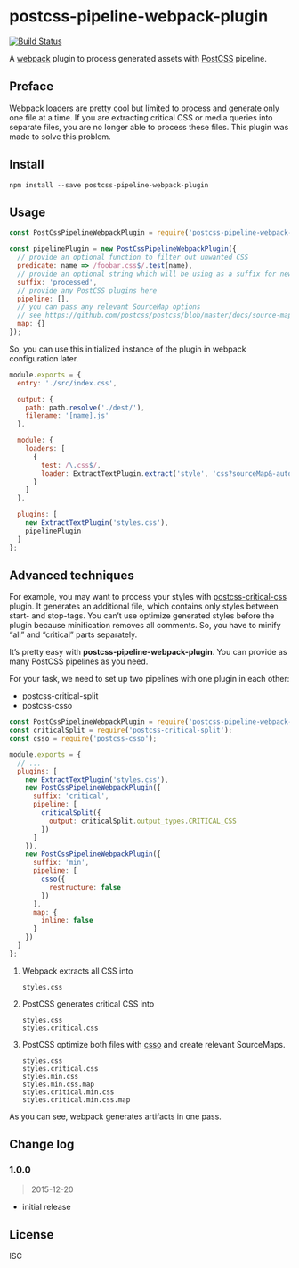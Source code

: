 # postcss-pipeline-webpack-plugin

[![Build Status](https://travis-ci.org/mistakster/postcss-pipeline-webpack-plugin.svg?branch=master)](https://travis-ci.org/mistakster/postcss-pipeline-webpack-plugin)

A [webpack] plugin to process generated assets with [PostCSS] pipeline.

## Preface

Webpack loaders are pretty cool but limited to process and generate only one file at a time.
If you are extracting critical CSS or media queries into separate files,
you are no longer able to process these files. This plugin was made to solve this problem.

## Install

```
npm install --save postcss-pipeline-webpack-plugin 
```

## Usage

```js
const PostCssPipelineWebpackPlugin = require('postcss-pipeline-webpack-plugin');

const pipelinePlugin = new PostCssPipelineWebpackPlugin({
  // provide an optional function to filter out unwanted CSS 
  predicate: name => /foobar.css$/.test(name),
  // provide an optional string which will be using as a suffix for newly generated files
  suffix: 'processed',
  // provide any PostCSS plugins here
  pipeline: [],
  // you can pass any relevant SourceMap options
  // see https://github.com/postcss/postcss/blob/master/docs/source-maps.md
  map: {}
});
```

So, you can use this initialized instance of the plugin in webpack configuration later.

```js
module.exports = {
  entry: './src/index.css',

  output: {
    path: path.resolve('./dest/'),
    filename: '[name].js'
  },

  module: {
    loaders: [
      {
        test: /\.css$/,
        loader: ExtractTextPlugin.extract('style', 'css?sourceMap&-autoprefixer')
      }
    ]
  },

  plugins: [
    new ExtractTextPlugin('styles.css'),
    pipelinePlugin    
  ]
};
```

## Advanced techniques

For example, you may want to process your styles with [postcss-critical-css](postcss-critical-css) plugin.
It generates an additional file, which contains only styles between start- and stop-tags.
You can’t use optimize generated styles before the plugin because minification removes all comments.
So, you have to minify “all” and “critical” parts separately.

It’s pretty easy with **postcss-pipeline-webpack-plugin**. You can provide as many PostCSS pipelines as you need.

For your task, we need to set up two pipelines with one plugin in each other:

* postcss-critical-split
* postcss-csso 
 
```js
const PostCssPipelineWebpackPlugin = require('postcss-pipeline-webpack-plugin');
const criticalSplit = require('postcss-critical-split');
const csso = require('postcss-csso');

module.exports = {
  // ...  
  plugins: [
    new ExtractTextPlugin('styles.css'),
    new PostCssPipelineWebpackPlugin({
      suffix: 'critical',
      pipeline: [
        criticalSplit({
          output: criticalSplit.output_types.CRITICAL_CSS
        })
      ]
    }),
    new PostCssPipelineWebpackPlugin({
      suffix: 'min',
      pipeline: [
        csso({
          restructure: false
        })
      ],
      map: {
        inline: false
      }
    })
  ]
};
```

1) Webpack extracts all CSS into

    ```
    styles.css
    ```
   
2) PostCSS generates critical CSS into

    ```
    styles.css
    styles.critical.css
    ```
       
3) PostCSS optimize both files with [csso] and create relevant SourceMaps. 

    ```
    styles.css
    styles.critical.css
    styles.min.css
    styles.min.css.map
    styles.critical.min.css
    styles.critical.min.css.map
    ```

As you can see, webpack generates artifacts in one pass. 

## Change log

### 1.0.0

> 2015-12-20

- initial release

## License

ISC

[PostCSS]: https://github.com/postcss/postcss
[webpack]: https://webpack.js.org
[postcss-critical-css]: https://medium.com/@nocreativity/manage-your-critical-css-with-this-postcss-plugin-6be1ca226c06#.abnvj11p7
[csso]: https://github.com/css/csso
